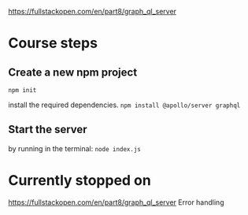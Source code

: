 https://fullstackopen.com/en/part8/graph_ql_server

# Course steps
## Create a new npm project 
`npm init`

install the required dependencies.
`npm install @apollo/server graphql`

## Start the server 
by running in the terminal:
`node index.js`


# Currently stopped on
https://fullstackopen.com/en/part8/graph_ql_server
Error handling